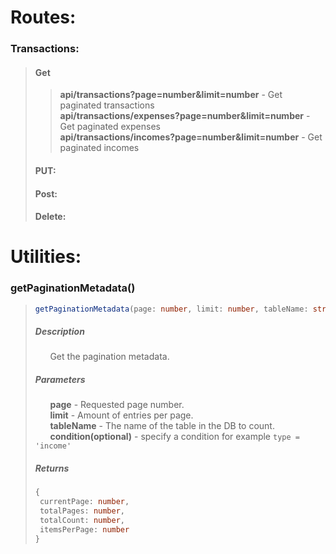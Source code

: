 # Routes:

### Transactions:

> #### Get
>
> > **api/transactions?page=number&limit=number** - Get paginated transactions<br> **api/transactions/expenses?page=number&limit=number** - Get paginated expenses<br> **api/transactions/incomes?page=number&limit=number** - Get paginated incomes<br>
>
> #### PUT:
>
> #### Post:
>
> #### Delete:

# Utilities:

### getPaginationMetadata()

> ```ts
> getPaginationMetadata(page: number, limit: number, tableName: string, condition?: string)
> ```
>
> ##### Description
>
> &nbsp;&nbsp;&nbsp;&nbsp;&nbsp;&nbsp;Get the pagination metadata.
>
> ##### Parameters
>
> &nbsp;&nbsp;&nbsp;&nbsp;&nbsp;&nbsp;**page** - Requested page number.<br> &nbsp;&nbsp;&nbsp;&nbsp;&nbsp;&nbsp;**limit** - Amount of entries per page.<br> &nbsp;&nbsp;&nbsp;&nbsp;&nbsp;&nbsp;**tableName** - The name of the table in the DB to count.<br> &nbsp;&nbsp;&nbsp;&nbsp;&nbsp;&nbsp;**condition(optional)** - specify a condition for example `type = 'income'`<br>
>
> ##### Returns
>
> ```ts
> {
>  currentPage: number,
>  totalPages: number,
>  totalCount: number,
>  itemsPerPage: number
> }
> ```
